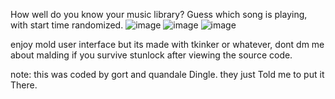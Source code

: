 How well do you know your music library? Guess which song is playing, with start time randomized.
![image](https://user-images.githubusercontent.com/76593873/218307839-2bdec60d-13fc-4e7b-a8ec-998569a4811d.png)
![image](https://user-images.githubusercontent.com/76593873/218307897-cfc32d40-01c2-4195-ac70-289e3fd7f1d7.png)
![image](https://user-images.githubusercontent.com/76593873/218307760-c46d385a-5bd0-47e2-814d-4077cdd5df45.png)


enjoy mold user interface but its made with tkinker or whatever, dont dm me about malding if you survive stunlock after viewing the source code.

note: this was coded by gort and quandale Dingle. they just Told me to put it There.
